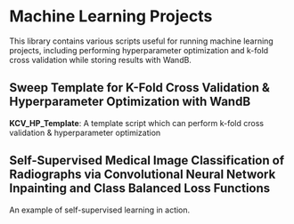 # Machine Learning Projects
This library contains various scripts useful for running machine learning projects, including performing hyperparameter optimization and k-fold cross validation while storing results with WandB. 

## Sweep Template for K-Fold Cross Validation & Hyperparameter Optimization with WandB
**KCV_HP_Template**: A template script which can perform k-fold cross validation & hyperparameter optimization

## Self-Supervised Medical Image Classification of Radiographs via Convolutional Neural Network Inpainting and Class Balanced Loss Functions
An example of self-supervised learning in action. 

